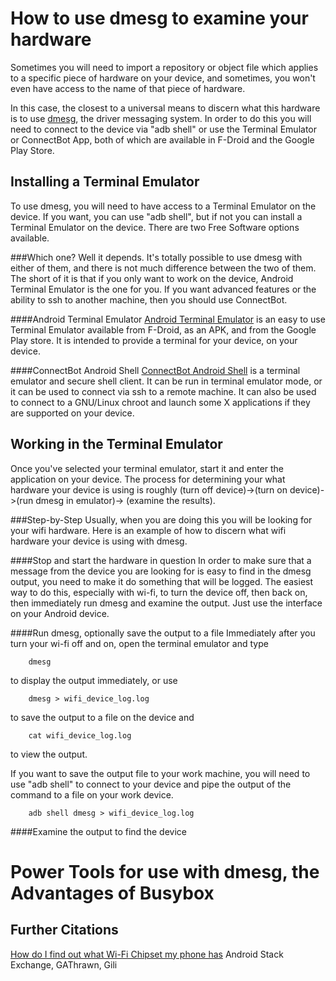How to use dmesg to examine your hardware
=========================================
Sometimes you will need to import a repository or object file which applies to a
specific piece of hardware on your device, and sometimes, you won't even have 
access to the name of that piece of hardware. 

In this case, the closest to a universal means to discern what this hardware is
to use [dmesg](https://en.wikipedia.org/wiki/Dmesg), the driver messaging 
system. In order to do this you will need to connect to the device via "adb 
shell" or use the Terminal Emulator or ConnectBot App, both of which are 
available in F-Droid and the Google Play Store.

Installing a Terminal Emulator
------------------------------
To use dmesg, you will need to have access to a Terminal Emulator on the device.
If you want, you can use "adb shell", but if not you can install a Terminal
Emulator on the device. There are two Free Software options available.

###Which one?
Well it depends. It's totally possible to use dmesg with either of them, and
there is not much difference between the two of them. The short of it is that if
you only want to work on the device, Android Terminal Emulator is the one for
you. If you want advanced features or the ability to ssh to another machine,
then you should use ConnectBot.

####Android Terminal Emulator
[Android Terminal Emulator](https://f-droid.org/repository/browse/?fdfilter=terminal&fdid=jackpal.androidterm) is an easy to use Terminal Emulator
available from F-Droid, as an APK, and from the Google Play store. It is
intended to provide a terminal for your device, on your device.

####ConnectBot Android Shell
[ConnectBot Android Shell](https://f-droid.org/repository/browse/?fdid=org.connectbot)
is a terminal emulator and secure shell client. It can be run in terminal
emulator mode, or it can be used to connect via ssh to a remote machine. It can
also be used to connect to a GNU/Linux chroot and launch some X applications if
they are supported on your device.

Working in the Terminal Emulator
--------------------------------
Once you've selected your terminal emulator, start it and enter the application
on your device. The process for determining your what hardware your device is
using is roughly (turn off device)->(turn on device)->(run dmesg in emulator)->
(examine the results).

###Step-by-Step
Usually, when you are doing this you will be looking for your wifi hardware.
Here is an example of how to discern what wifi hardware your device is using 
with dmesg.

####Stop and start the hardware in question
In order to make sure that a message from the device you are looking for is easy
to find in the dmesg output, you need to make it do something that will be
logged. The easiest way to do this, especially with wi-fi, to turn the device
off, then back on, then immediately run dmesg and examine the output. Just use
the interface on your Android device.

####Run dmesg, optionally save the output to a file
Immediately after you turn your wi-fi off and on, open the terminal emulator and
type  

        dmesg

to display the output immediately, or use

        dmesg > wifi_device_log.log

to save the output to a file on the device and

        cat wifi_device_log.log

to view the output.

If you want to save the output file to your work machine, you will need to use
"adb shell" to connect to your device and pipe the output of the command to a
file on your work device.

        adb shell dmesg > wifi_device_log.log

####Examine the output to find the device
        

Power Tools for use with dmesg, the Advantages of Busybox
=========================================================

Further Citations
-----------------
[How do I find out what Wi-Fi Chipset my phone has](https://android.stackexchange.com/questions/13548/how-do-i-find-out-what-wifi-chipset-my-phone-has) Android Stack Exchange, GAThrawn, Gili

